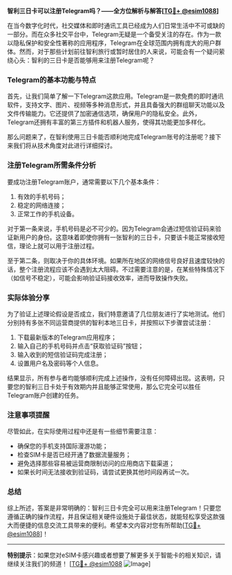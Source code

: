 **智利三日卡可以注册Telegram吗？——全方位解析与解答[[TG💪+ @esim1088](https://t.me/s/esim1088)]**

在当今数字化时代，社交媒体和即时通讯工具已经成为人们日常生活中不可或缺的一部分。而在众多社交平台中，Telegram无疑是一个备受关注的存在。作为一款以隐私保护和安全性著称的应用程序，Telegram在全球范围内拥有庞大的用户群体。然而，对于那些计划前往智利旅行或暂时居住的人来说，可能会有一个疑问萦绕心头：智利的三日卡是否能够用来注册Telegram呢？

### Telegram的基本功能与特点

首先，让我们简单了解一下Telegram这款应用。Telegram是一款免费的即时通讯软件，支持文字、图片、视频等多种消息形式，并且具备强大的群组聊天功能以及文件传输能力。它还提供了加密通信选项，确保用户的隐私安全。此外，Telegram还拥有丰富的第三方插件和机器人服务，使得其功能更加多样化。

那么问题来了，在智利使用三日卡能否顺利地完成Telegram账号的注册呢？接下来我们将从技术角度对此进行详细探讨。

### 注册Telegram所需条件分析

要成功注册Telegram账户，通常需要以下几个基本条件：
1. 有效的手机号码；
2. 稳定的网络连接；
3. 正常工作的手机设备。

对于第一条来说，手机号码是必不可少的。因为Telegram会通过短信验证码来验证新用户的身份。这意味着即使你拥有一张智利的三日卡，只要该卡能正常接收短信，理论上就可以用于注册过程。

至于第二条，则取决于你的具体环境。如果所在地区的网络信号良好且速度较快的话，整个注册流程应该不会遇到太大阻碍。不过需要注意的是，在某些特殊情况下（如信号不稳定），可能会影响验证码接收效率，进而导致操作失败。

### 实际体验分享

为了验证上述理论假设是否成立，我们特意邀请了几位朋友进行了实地测试。他们分别持有多张不同运营商提供的智利本地三日卡，并按照以下步骤尝试注册：

1. 下载最新版本的Telegram应用程序；
2. 输入自己的手机号码并点击“获取验证码”按钮；
3. 输入收到的短信验证码完成注册；
4. 设置用户名及密码等个人信息。

结果显示，所有参与者均能够顺利完成上述操作，没有任何障碍出现。这表明，只要您的智利三日卡处于有效期内并且能够正常使用，那么它完全可以胜任Telegram账户创建的任务。

### 注意事项提醒

尽管如此，在实际使用过程中还是有一些细节需要注意：
- 确保您的手机支持国际漫游功能；
- 检查SIM卡是否已经开通了数据流量服务；
- 避免选择那些容易被运营商限制访问的应用商店下载渠道；
- 如果长时间无法接收到验证码，请尝试更换其他时间段再试一次。

### 总结

综上所述，答案是非常明确的：智利三日卡完全可以用来注册Telegram！只要您遵循正确的操作流程，并且保证相关硬件设施处于最佳状态，就能轻松享受这款强大而便捷的信息交流工具带来的便利。希望本文内容对您有所帮助[[TG💪+ @esim1088](https://t.me/s/esim1088)]！

---

**特别提示**：如果您对eSIM卡感兴趣或者想要了解更多关于智能卡的相关知识，请继续关注我们的频道！
[[TG💪+ @esim1088](https://t.me/s/esim1088) ![Image](https://i.postimg.cc/4NQfJmqS/Snipaste-2025-05-13-00-14-12.png)]
